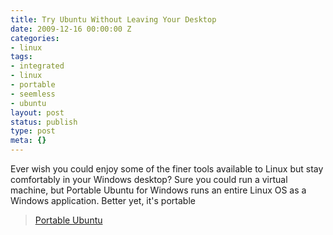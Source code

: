 ```yaml
---
title: Try Ubuntu Without Leaving Your Desktop
date: 2009-12-16 00:00:00 Z
categories:
- linux
tags:
- integrated
- linux
- portable
- seemless
- ubuntu
layout: post
status: publish
type: post
meta: {}
---
```


Ever wish you could enjoy some of the finer tools available to Linux but stay comfortably in your Windows desktop? Sure you could run a virtual machine, but Portable Ubuntu for Windows runs an entire Linux OS as a Windows application. Better yet, it's portable

> [Portable Ubuntu](http://sourceforge.net/projects/portableubuntu/)

